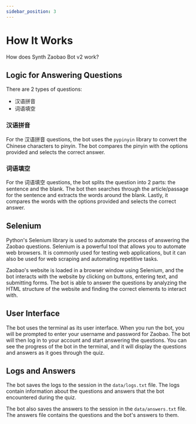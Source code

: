 ```yaml
---
sidebar_position: 3
---
```


# How It Works

How does Synth Zaobao Bot v2 work?

## Logic for Answering Questions

There are 2 types of questions:
- 汉语拼音
- 词语填空

### 汉语拼音

For the 汉语拼音 questions, the bot uses the `pypinyin` library to convert the Chinese characters to pinyin. The bot compares the pinyin with the options provided and selects the correct answer.

### 词语填空

For the 词语填空 questions, the bot splits the question into 2 parts: the sentence and the blank. The bot then searches through the article/passage for the sentence and extracts the words around the blank. Lastly, it compares the words with the options provided and selects the correct answer.

## Selenium

Python's Selenium library is used to automate the process of answering the Zaobao questions. Selenium is a powerful tool that allows you to automate web browsers. It is commonly used for testing web applications, but it can also be used for web scraping and automating repetitive tasks.

Zaobao's website is loaded in a browser window using Selenium, and the bot interacts with the website by clicking on buttons, entering text, and submitting forms. The bot is able to answer the questions by analyzing the HTML structure of the website and finding the correct elements to interact with.

## User Interface

The bot uses the terminal as its user interface. When you run the bot, you will be prompted to enter your username and password for Zaobao. The bot will then log in to your account and start answering the questions. You can see the progress of the bot in the terminal, and it will display the questions and answers as it goes through the quiz.

## Logs and Answers

The bot saves the logs to the session in the `data/logs.txt` file. The logs contain information about the questions and answers that the bot encountered during the quiz.

The bot also saves the answers to the session in the `data/answers.txt` file. The answers file contains the questions and the bot's answers to them.
